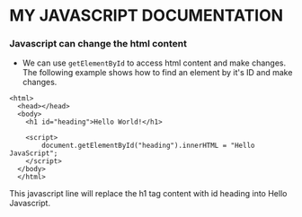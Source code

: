 # MY JAVASCRIPT DOCUMENTATION

### Javascript can change the html content
- We can use ```getElementById``` to access html content and make changes. The following example shows how to find an element by it's ID and make changes.<br/>
```
<html>
  <head></head>
  <body>
    <h1 id="heading">Hello World!</h1>
    
    <script>
        document.getElementById("heading").innerHTML = "Hello JavaScript";
    </script>
  </body>
  </html>
 ``` 
 
 This javascript line will replace the h1 tag content with id heading into Hello Javascript.
